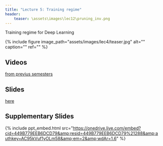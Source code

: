 ```yaml
---
title: "Lecture 5: Training regime"
header:
    teaser: \assets\images\lec12\pruning_inv.png
---
```


Training regime for Deep Learning



{% include figure image_path="assets/images/lec4/teaser.jpg" alt="" caption="" ref="" %}

## Videos

[from previus semesters](https://panoptotech.cloud.panopto.eu/Panopto/Pages/Viewer.aspx?id=6656b0df-9591-4eb7-b0ec-af5700fbd116)

## Slides


[here](https://github.com/vistalab-technion/cs236781/blob/master/assets/236781_lec4_5.pptx)

## Supplementary Slides

{% include ppt_embed.html
src="https://onedrive.live.com/embed?cid=449B779EEB6DCD79&amp;resid=449B779EEB6DCD79%21288&amp;authkey=AC95kVuf1yOLm58&amp;em=2&amp;wdAr=1.6" %}
